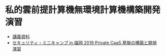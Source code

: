 # 私的雲前提計算機無環境計算機構築開発演習
 - [講義資料](https://speakerdeck.com/nwiizo/private-caas-foundation-construction-exercise-for-minicamp-fukuoka2019)
 - [セキュリティ・ミニキャンプ in 福岡 2019 Private CaaS 基盤の構築と開発 演習](https://gist.github.com/nwiizo/7139c2ea73c6f36185fd1342775d2aa2#file-minicamp-fukuoka2019-md)  
